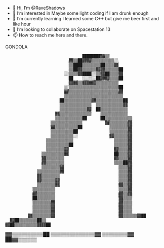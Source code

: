 - 👋 Hi, I’m @RaveShadows
- 👀 I’m interested in Maybe some light coding if I am drunk enough 
- 🌱 I’m currently learning I learned some C++ but give me beer first and like hour
- 💞️ I’m looking to collaborate on Spacestation 13
- 📫 How to reach me here and there.

<!---
RaveShadows/RaveShadows is a ✨ special ✨ repository because its `README.md` (this file) appears on your GitHub profile.
You can click the Preview link to take a look at your changes.
---> GONDOLA
                                      ████████▓▓▒▒                              
                                ▓▓▒▒██▓▓▓▓▒▒▒▒▒▒▒▒▒▒░░                          
                                ▒▒████▒▒▒▒▒▒▒▒██▒▒▒▒▓▓                          
                                ▒▒██▓▓▒▒▒▒▒▒▓▓▓▓▒▒▒▒▒▒██                        
                              ░░▒▒▒▒▓▓████░░▒▒▓▓██▒▒▒▒▓▓                        
                                ██    ░░░░░░██▓▓▓▓▒▒▒▒██                        
                                ▓▓▓▓▒▒▓▓▓▓▓▓▒▒▒▒▒▒▒▒▒▒                          
                              ░░▒▒▒▒▒▒▒▒▒▒▒▒▒▒▒▒▒▒▒▒▒▒██                        
                              ▓▓▒▒▒▒▒▒▒▒▒▒▒▒▒▒▒▒▒▒▒▒▒▒▓▓                        
                              ▒▒▒▒▒▒▒▒▒▒▒▒▒▒▒▒▒▒▒▒▒▒▒▒▒▒                        
                            ██▒▒▒▒▒▒▒▒▒▒▒▒▓▓▒▒▒▒▒▒▒▒▒▒▒▒██                      
                            ▒▒▒▒▒▒▒▒▒▒▒▒▒▒  ▒▒▒▒▒▒▒▒▒▒▒▒▓▓                      
                            ▒▒▒▒▒▒▒▒▒▒▒▒▓▓  ██▒▒▒▒▒▒▒▒▒▒▒▒                      
                          ▓▓▒▒▒▒▒▒▒▒▒▒▒▒▒▒    ▒▒▒▒▒▒▒▒▒▒▒▒                      
                          ▒▒▒▒▒▒▒▒▒▒▒▒██      ██▒▒▒▒▒▒▒▒▒▒▒▒                    
                        ▒▒▒▒▒▒▒▒▒▒▒▒▒▒          ▓▓▒▒▒▒▒▒▒▒▓▓                    
                        ▓▓▒▒▒▒▒▒▒▒▒▒██            ▒▒▒▒▒▒▒▒▓▓                    
                        ▒▒▒▒▒▒▒▒▒▒██              ▒▒▒▒▒▒▒▒▓▓                    
                        ▒▒▒▒▒▒▒▒▒▒░░              ▓▓▒▒▒▒▒▒▓▓                    
                      ▒▒▒▒▒▒▒▒▒▒▒▒                  ▒▒▒▒▒▒▓▓                    
                      ▒▒▒▒▒▒▒▒▒▒██                  ▒▒▒▒▒▒▓▓                    
                      ▒▒▒▒▒▒▒▒▓▓                    ▓▓▒▒▒▒▓▓                    
                    ▒▒▒▒▒▒▒▒▒▒▓▓                    ██▒▒▒▒▓▓                    
                    ▓▓▒▒▒▒▒▒▒▒                      ▓▓▒▒▒▒▓▓                    
                    ▓▓▒▒▒▒▒▒▒▒                      ▒▒▒▒██▓▓                    
                    ▒▒▒▒▒▒▒▒▓▓                        ▒▒▒▒▓▓                    
                  ▒▒▒▒▒▒▒▒▒▒▓▓                        ▒▒▒▒▓▓                    
                  ▓▓▒▒▒▒▒▒▒▒                          ▒▒▒▒▓▓                    
                  ▓▓▒▒▒▒▒▒▓▓                          ▒▒▒▒▓▓                    
                  ▒▒▒▒▒▒▒▒▓▓                          ▓▓▒▒▓▓                    
                ▒▒▒▒▒▒▒▒▒▒                            ▒▒▒▒▓▓                    
                ▓▓▒▒▒▒▒▒▒▒                            ▓▓▒▒▓▓                    
                ██▒▒▒▒▒▒▒▒                            ▓▓▒▒▒▒                    
                ▒▒▒▒▒▒▒▒▓▓                            ▓▓▒▒▒▒                    
                ▒▒▒▒▒▒▒▒▓▓                            ▓▓▒▒▒▒                    
                ▒▒▒▒▒▒▒▒▓▓                            ▓▓▒▒▒▒                    
              ▓▓▒▒▒▒▒▒▒▒▓▓                            ▓▓▒▒▒▒▒▒▓▓██              
      ▓▓██▒▒▒▒▒▒▒▒██▒▒                                  ▓▓██▒▒▒▒▒▒▒▒▒▒▓▓▓▓██    
  ▓▓▒▒▒▒▒▒▒▒▒▒██                                                ▒▒▒▒▒▒▒▒▒▒▒▒▒▒▓▓
  ▒▒▒▒▒▒▒▒▓▓                                                          ██▓▓▒▒▒▒▒▒
